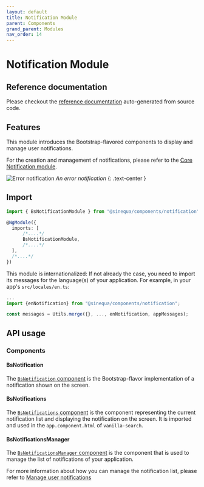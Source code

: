 ```yaml
---
layout: default
title: Notification Module
parent: Components
grand_parent: Modules
nav_order: 14
---
```


# Notification Module

## Reference documentation

Please checkout the [reference documentation]({{site.baseurl}}components/modules/NotificationModule.html) auto-generated from source code.

## Features

This module introduces the Bootstrap-flavored components to display and manage user notifications.

For the creation and management of notifications, please refer to the [Core Notification module]({{site.baseurl}}core/modules/NotificationModule.html).

![Error notification]({{site.baseurl}}assets/modules/notification/notification-error-notification-example.png)
*An error notification*
{: .text-center }

## Import

```typescript
import { BsNotificationModule } from "@sinequa/components/notification";

@NgModule({
  imports: [
      /*....*/
      BsNotificationModule,
      /*....*/
  ],
  /*....*/
})
```

This module is internationalized: If not already the case, you need to import its messages for the language(s) of your application. For example, in your app's `src/locales/en.ts`:

```ts
...
import {enNotification} from "@sinequa/components/notification";

const messages = Utils.merge({}, ..., enNotification, appMessages);
```

## API usage

### Components

#### BsNotification

The [`BsNotification` component]({{site.baseurl}}components/components/BsNotification.html) is the Bootstrap-flavor implementation of a notification shown on the screen.

#### BsNotifications

The [`BsNotifications` component]({{site.baseurl}}components/components/BsNotifications.html) is the component representing the current notification list and displaying the notification on the screen.
It is imported and used in the `app.component.html` of `vanilla-search`.

#### BsNotificationsManager

The [`BsNotificationsManager` component]({{site.baseurl}}components/components/BsNotificationsManager.html) is the component
that is used to manage the list of notifications of your application.

For more information about how you can manage the notification list, please refer to [Manage user notifications]({{site.baseurl}}modules/core/notification.html#manage-user-notifications)
